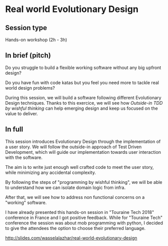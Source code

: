 # Real world Evolutionary Design

## Session type

Hands-on workshop (2h - 3h)

## In brief (pitch)

Do you struggle to build a flexible working software without any big upfront design?

Do you have fun with code katas but you feel you need more to tackle real world design problems?

During this session, we will build a software following different Evolutionary Design techniques. Thanks to this exercice, we will see how _Outside-in TDD by wishful thinking_ can help emerging design and keep us focused on the value to deliver.

## In full

This session introduces Evolutionary Design through the implementation of a user story. We will follow the outside-in approach of Test Driven Development, which will guide our implementation towards user interaction with the software.

The aim is to write just enough well crafted code to meet the user story, while minimizing any accidental complexity.

By following the steps of "programming by wishful thinking", we will be able to understand how we can isolate domain logic from infra.

After that, we will see how to address non functional concerns on a "working" software.

I have already presented this hands-on session in "Touraine Tech 2018" conference in France and I got positive feedback.
While for "Touraine Tech" conference the session was about mob programming with python, I decided to give the attendees the option to choose their preferred language.

<http://slides.com/wasselalazhar/real-world-evolutionary-design>
